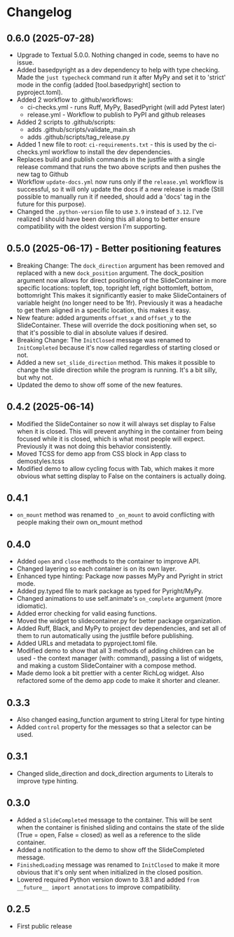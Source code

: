 # Changelog

## 0.6.0 (2025-07-28)

- Upgrade to Textual 5.0.0. Nothing changed in code, seems to have no issue.
- Added basedpyright as a dev dependency to help with type checking. Made the `just typecheck` command run it after MyPy and set it to 'strict' mode in the config (added [tool.basedpyright] section to pyproject.toml).
- Added 2 workflow to .github/workflows:
  - ci-checks.yml - runs Ruff, MyPy, BasedPyright (will add Pytest later)
  - release.yml - Workflow to publish to PyPI and github releases
- Added 2 scripts to .github/scripts:
  - adds .github/scripts/validate_main.sh
  - adds .github/scripts/tag_release.py
- Added 1 new file to root: `ci-requirements.txt` - this is used by the ci-checks.yml workflow to install the dev dependencies.
- Replaces build and publish commands in the justfile with a single release command that runs the two above scripts and then pushes the new tag to Github
- Workflow `update-docs.yml` now runs only if the `release.yml` workflow is successful, so it will only update the docs if a new release is made (Still possible to manually run it if needed, should add a 'docs' tag in the future for this purpose).
- Changed the `.python-version` file to use `3.9` instead of `3.12`. I've realized I should have been doing this all along to better ensure compatibility with the oldest version I'm supporting.

## 0.5.0 (2025-06-17) - Better positioning features

- Breaking Change: The `dock_direction` argument has been removed and replaced with a new `dock_position` argument. The dock_position argument now allows for direct positioning of the SlideContainer in more specific locations:
    topleft, top, topright
    left, right
    bottomleft, bottom, bottomright
This makes it significantly easier to make SlideContainers of variable height (no longer need to be 1fr). Previously it was a headache to get them aligned in a specific location, this makes it easy.
- New feature: added arguments `offset_x` and `offset_y` to the SlideContainer. These will override the dock positioning when set, so that it's possible to dial in absolute values if desired.
- Breaking Change: The `InitClosed` message was renamed to `InitCompleted` because it's now called regardless of starting closed or not.
- Added a new `set_slide_direction` method. This makes it possible to change the slide direction while the program is running. It's a bit silly, but why not.
- Updated the demo to show off some of the new features.

## 0.4.2 (2025-06-14)

- Modified the SlideContainer so now it will always set display to False when it is closed. This will prevent anything in the container from being focused while it is closed, which is what most people will expect. Previously it was not doing this behavior consistently.
- Moved TCSS for demo app from CSS block in App class to demostyles.tcss
- Modified demo to allow cycling focus with Tab, which makes it more obvious what setting display to False on the containers is actually doing.

## 0.4.1

- `on_mount` method was renamed to `_on_mount` to avoid conflicting with people making their own on_mount method

## 0.4.0

- Added `open` and `close` methods to the container to improve API.
- Changed layering so each container is on its own layer.
- Enhanced type hinting: Package now passes MyPy and Pyright in strict mode.
- Added py.typed file to mark package as typed for Pyright/MyPy.
- Changed animations to use self.animate's `on_complete` argument (more idiomatic).
- Added error checking for valid easing functions.
- Moved the widget to slidecontainer.py for better package organization.
- Added Ruff, Black, and MyPy to project dev dependencies, and set all of them to run automatically using the justfile before publishing.
- Added URLs and metadata to pyproject.toml file.
- Modified demo to show that all 3 methods of adding children can be used - the context manager (with: command), passing a list of widgets, and making a custom SlideContainer with a compose method.
- Made demo look a bit prettier with a center RichLog widget. Also refactored some of the demo app code to make it shorter and cleaner.

## 0.3.3

- Also changed easing_function argument to string Literal for type hinting
- Added `control` property for the messages so that a selector can be used.

## 0.3.1

- Changed slide_direction and dock_direction arguments to Literals to improve type hinting.

## 0.3.0

- Added a `SlideCompleted` message to the container. This will be sent when the container is finished sliding and contains the state of the slide (True = open, False = closed) as well as a reference to the slide container.
- Added a notification to the demo to show off the SlideCompleted message.
- `FinishedLoading` message was renamed to `InitClosed` to make it more obvious that it's only sent when initialized in the closed position.
- Lowered required Python version down to 3.8.1 and added `from __future__ import annotations` to improve compatibility.

## 0.2.5

- First public release
